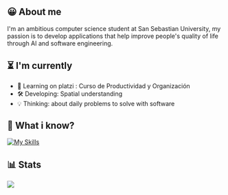 ## 😀 About me
I'm an ambitious computer science student at San Sebastian University, my passion is to develop applications that help improve people's quality of life through AI and software engineering.

## ⏳ I'm currently
- 📝 Learning on platzi : Curso de Productividad y Organización
- 🛠️ Developing: Spatial understanding
- 💡 Thinking: about daily problems to solve with software  

## 🤔 What i know?
[![My Skills](https://skillicons.dev/icons?i=py.css.html)](https://skillicons.dev)
## 📊 Stats
![](https://github-readme-stats.vercel.app/api/top-langs/?username=WindB3NJA&theme=tokyonight&hide_border=false&include_all_commits=false&count_private=false&layout=compact) 
